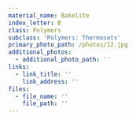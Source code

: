 ```yaml
---
material_name: Bakelite
index_letter: B
class: Polymers
subclass: 'Polymers: Thermosets'
primary_photo_path: /photos/12.jpg
additional_photos:
  - additional_photo_path: ''
links:
  - link_title: ''
    link_address: ''
files:
  - file_name: ''
    file_path: ''
---
```


